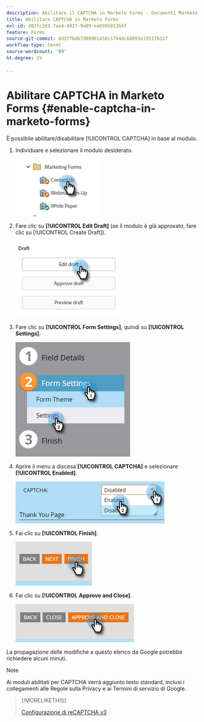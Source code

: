 ```yaml
---
description: Abilitare il CAPTCHA in Marketo Forms - Documenti Marketo - Documentazione del prodotto
title: Abilitare CAPTCHA in Marketo Forms
exl-id: d83fc2d3-7ae4-4927-9a09-ea6995013b6f
feature: Forms
source-git-commit: 0d37fbdb7d08901458c1744dc68893e155176327
workflow-type: tm+mt
source-wordcount: '89'
ht-degree: 2%

---
```


# Abilitare CAPTCHA in Marketo Forms {#enable-captcha-in-marketo-forms}

È possibile abilitare/disabilitare [!UICONTROL CAPTCHA] in base al modulo.

1. Individuare e selezionare il modulo desiderato.

   ![](assets/enable-captcha-in-marketo-forms-1.png)

1. Fare clic su **[!UICONTROL Edit Draft]** (se il modulo è già approvato, fare clic su [!UICONTROL Create Draft]).

   ![](assets/enable-captcha-in-marketo-forms-2.png)

1. Fare clic su **[!UICONTROL Form Settings]**, quindi su **[!UICONTROL Settings]**.

   ![](assets/enable-captcha-in-marketo-forms-3.png)

1. Aprire il menu a discesa **[!UICONTROL CAPTCHA]** e selezionare **[!UICONTROL Enabled]**.

   ![](assets/enable-captcha-in-marketo-forms-4.png)

1. Fai clic su **[!UICONTROL Finish]**.

   ![](assets/enable-captcha-in-marketo-forms-5.png)

1. Fai clic su **[!UICONTROL Approve and Close]**.

   ![](assets/enable-captcha-in-marketo-forms-6.png)

La propagazione delle modifiche a questo elenco da Google potrebbe richiedere alcuni minuti.

>[!NOTE]
>
>Ai moduli abilitati per CAPTCHA verrà aggiunto testo standard, inclusi i collegamenti alle Regole sulla Privacy e ai Termini di servizio di Google.

>[!MORELIKETHIS]
>
>[Configurazione di reCAPTCHA v3](/help/marketo/product-docs/demand-generation/forms/using-captcha/setting-up-recaptcha-v3.md)
